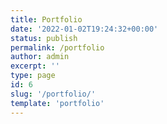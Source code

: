 ```yaml
---
title: Portfolio
date: '2022-01-02T19:24:32+00:00'
status: publish
permalink: /portfolio
author: admin
excerpt: ''
type: page
id: 6
slug: '/portfolio/'
template: 'portfolio'
---
```

<!DOCTYPE html PUBLIC "-//W3C//DTD HTML 4.0 Transitional//EN" "http://www.w3.org/TR/REC-html40/loose.dtd">
<?xml encoding="UTF-8">
